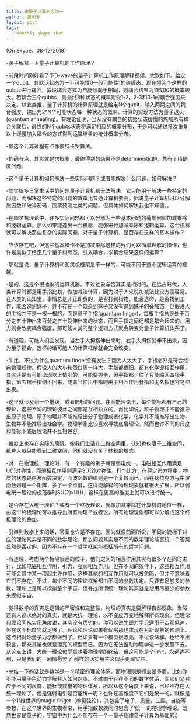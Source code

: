 ```yaml
---
title: 由量子计算到大统一
author: 骡川发
layout: post
tags:
  - monthly skype chat
---
```

(On Skype，08-12-2018)

-骡子解释一下量子计算机的工作原理？

-前段时间刚好看了下D-wave的量子计算机工作原理解释视频，大致如下。给定一个qubit，其默认状态为一半可能性0一般可能性1的纠缠态。现在将两个这样的qubits进行耦合，假设耦合方式为自旋倾向于相同，则耦合结果为11或00的概率较大。若耦合三个qubits，则最终8种状态的概率则受1-2，2-3和3-1的耦合强度来决定。以此类推，量子计算机的计算原理就是给定N个qubit，输入两两之间的耦合强度，输出为2^N个可能状态每一种状态的概率。计算的实现方法为量子退火(quantum annealing)。有理论证明，当从没有耦合的初始状态缓慢的施加所有耦合关联后，最终的N个qubits状态将满足相应的概率分布，于是可以通过多次重复以上缓慢加入耦合的方式得到运算结果的统计概率分布。

-那这个计算过程有点像蒙特卡罗算法。

-的确有点，其实就是求概率，最终得到的结果不是deterministic的，总有个精确度问题。

-这个量子计算机如何解决一些实际问题？或者能解决什么问题，如何解决？

-其实很多日常生活中的问题量子计算机都无法解决，它只能用于解决一些特定的问题，而解决这些特定的问题的效率比普通计算机要高。据说量子计算机可以分解质因数和破译密码，股票预测之类的问题。但具体如何解决我也不知道。。

-在图灵机理论中，许多实际问题都可以分解为一些基本问题的叠加例如加减乘除和逻辑运算。那么如果能造出一台机器，能够进行加减乘除和逻辑运算，这台机器就可以解决那些复杂的实际问题。对于量子计算机，是否存在这样的基本操作？

-应该存在吧，但这些基本操作不是加减乘除这样的我们可以简单理解的操作，也许是类似于给定几个量子纠缠态，引入耦合，求耦合结果这样的运算？

-那就是说，量子计算机和图灵机框架是不一样的，可能不同于整个逻辑运算的框架。

-是的，这是个很抽象的运算机器。不过抽象与否其实是相对的。在远古时代，人类计算时都是用手指比划，做加减法计算，因为对于人来说加减法比较方便容易。在人类的认知里，事情总是非正即负的，是否打到猎物，能否逃命，是否找到工作，能否追到妹子，并不存在一个既追到妹子又没有追到妹子的叠加态。但假设人的手指并不是一根一根的，而是量子手指(quantum finger)，每根手指总是处于百分之五十伸出来百分之五十没伸出来的状态，而且手指之间还都是耦合起来的，用力则会改变耦合强度，那可能人类的整个逻辑方式就会转变为量子计算机体系了。

-有道理，可能人们会发现，当左手大拇指伸出来时，右手大拇指就伸不出来，因为量子耦合。这样的话可能人的计算框架就会完全改变。

-牛比。不过为什么quantum finger没有发生？因为人太大了，手指必然是符合经典物理规律。假设人的大小和蛋白质一样大，手指都很细，都有化学键相互作用，其实还是有可能出现以上情况的，可能要握拳，但手指都卡住了只能缩回四根手指，第五根手指缩不回来，或者当伸出中指时由于相互作用食指和无名指也容易伸出来。

-这里就涉及到一个量级，或者能标的问题。在高能理论里，每个能标都有自己的理论，这些不同的理论彼此之间都是互相独立的。再比如说，粒子物理并不能推导出原子物理，原子物理并不能推导出分子物理或者化学，化学并不能推导出生物，生物并不能推导出社会学。物理学家比较喜欢寻找底层理论，然而也许不同的尺度和能标下底层理论并不互相包容。

-维度上也存在实际的局限。像我们生活在三维空间里，认知也仅限于三维空间，纸片人就只能看到二维空间，他们就没有关于体积的概念。

-对，在物理统一理论时，有一个有趣的例子就是弱电统一。电磁相互作用满足U(1)对称性，而弱相互作用则满足SU(2)对称性。打个比方，在薛定谔方程中，物质的状态是由波函数决定，而波函数的值则是一个复数而已。而在狄拉克方程中波函数则是一个矩阵，多了一个维度，这样能解释的物理现象就有很大扩展。所以弱电统一理论的规范群时SU(2)xU(1)，这样在更高的维度上就可以进行统一。

-是否存在大统一理论？或者一个终极理论，就像加减乘除在计算机的地位一样，由这个终极理论可以推导出所有物理？或者说，所有物理现象都可以分解成这个终极理论的叠加。

-引申到数学上来的话，答案也许是不存在。因为就像前面所说，不同的能标下对应的理论其实是不同的数学理论，那么问题其实是不同的数学理论能否统一？答案显然是否定的，因为不存在一个哲学框架能概括所有的哲学问题。

-有道理，考虑两个相隔很远的粒子，他们之间的相互作用其实有很多个在同时进行，比如电磁相互作用，引力，强弱相互作用。但在不同的条件下，这些相互作用可能会其中某一项起主导作用，这样其他的相互作用就可以被忽略，但并不意味着它们不存在。不过，每个不同的理论框架都由不同的参数决定。只要有足够多的参数，理论上是可以模拟整个宇宙。但寻找所谓统一理论其实就是想用尽量少的参数来模拟宇宙。

-觉得数学的真实是逻辑的严密性和完整性，物理的真实是要解释自然现象。当然还有人追求绝对的真实，就是大统一理论，以不变应万变地解释所有现象。但理论和理论间从实用角度讲，其实没有优劣的。你可以说牛顿力学只适用于宏观低速，但在这个标度它就足够了。理论和理论如果有优劣那也体现在对新现象的预测上。这点相对论量子力学都做到了。但如果有一个模型很漂亮，不过没法解，也给不出预言，那充其量也就是漂亮的模型而已。因为它无法推动物理学进一步发展下去。从这点上讲，大统一理论似乎意味着物理学的终结，但这可能是个limit，永远达不到，只是我们的一厢情愿罢了 那样的话实用主义似乎更现实些。

-总结一下的话就是数学是一个精密的理论体系，而物理则是抓主要矛盾，比如你不能用量子色动力学解释人如何跑步。不过由于存在不同的数学体系，而它们又对应于不同的尺度，能标或数量的物理体系，所以从这个角度上来说，已经不存在大统一理论了。但是强弱电引是否能统一呢？也许在高维度下它们是统一的，就像是一个11维世界的magic finger（参见弦论），其包含了电子，质量，三围，自旋等参数，在这个世界的生物看来，用手指数数就同时包含了‘统一’的物理学理论。既然世界是量子的，宇宙中为什么不能存在一个一量子规律量子计算为基础的:)





















